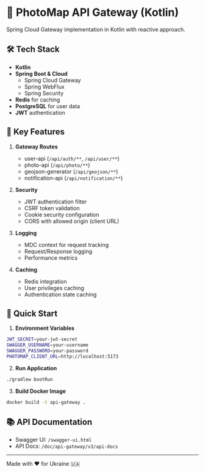 # 🚀 PhotoMap API Gateway (Kotlin)

Spring Cloud Gateway implementation in Kotlin with reactive approach.

## 🛠 Tech Stack

- **Kotlin** 
- **Spring Boot & Cloud**
  - Spring Cloud Gateway
  - Spring WebFlux
  - Spring Security
- **Redis** for caching
- **PostgreSQL** for user data
- **JWT** authentication

## 🌟 Key Features

1. **Gateway Routes**
   - user-api (`/api/auth/**`, `/api/user/**`)
   - photo-api (`/api/photo/**`)
   - geojson-generator (`/api/geojson/**`)
   - notification-api (`/api/notification/**`)

2. **Security**
   - JWT authentication filter
   - CSRF token validation
   - Cookie security configuration
   - CORS with allowed origin (client URL)

3. **Logging**
   - MDC context for request tracking
   - Request/Response logging
   - Performance metrics

4. **Caching**
   - Redis integration
   - User privileges caching
   - Authentication state caching


## 🚀 Quick Start

1. **Environment Variables**
```bash
JWT_SECRET=your-jwt-secret
SWAGGER_USERNAME=your-username
SWAGGER_PASSWORD=your-password
PHOTOMAP_CLIENT_URL=http://localhost:5173
```

2. **Run Application**
```bash
./gradlew bootRun
```

3. **Build Docker Image**
```bash
docker build -t api-gateway .
```

## 📚 API Documentation

- Swagger UI: `/swagger-ui.html`
- API Docs: `/doc/api-gateway/v3/api-docs`

---
Made with ❤️ for Ukraine 🇺🇦 